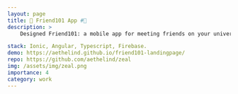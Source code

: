 ```yaml
---
layout: page
title: 🤝 Friend101 App #🦓
description: >
    Designed Friend101: a mobile app for meeting friends on your university campus. Connects users based on shared interests.

stack: Ionic, Angular, Typescript, Firebase.
demo: https://aethelind.github.io/friend101-landingpage/
repo: https://github.com/aethelind/zeal
img: /assets/img/zeal.png
importance: 4
category: work
---
```


